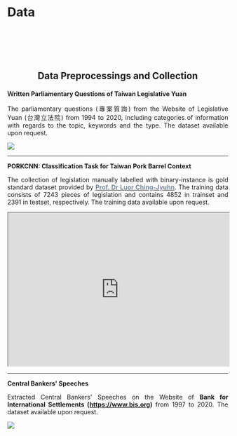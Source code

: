 # Data


<br/><br/><br/><br/>



<div style="text-align: center">

## Data Preprocessings and Collection

</div>

**Ｗritten Parliamentary Questions of Taiwan Legislative Yuan**

<div style="text-align: justify">

The parliamentary questions  (專案質詢) from the Website of Legislative Yuan (台灣立法院) from 1994 to 2020, 
including categories of information with regards to the topic, keywords and the type.  The dataset available upon request. 


<img src="https://raw.githack.com/davidycliao/davidycliao.github.io/main/images/dataimage.png">

</div>

---



<div style="text-align: justify">

**PORKCNN: Classification Task for Taiwan Pork Barrel Context**   

The collection of legislation manually labelled with binary-instance is gold standard dataset provided 
by [<span style="color:#778899"> **Prof. Dr Luor Ching-Jyuhn**</span>](https://pa.ntpu.edu.tw/teacher_detail/74).
 The training data consists of 7243 pieces of legislation and contains 4852 in trainset and 2391 in testset, respectively. The training data available upon request. 

<p align="center">
<iframe
  src="https://davidycliao.github.io/PorkCNN/"
  style="width:100%; height:350px;"
></iframe>
</p>


</div>


---

</div>

**Central Bankers' Speeches**

<div style="text-align: justify">

Extracted Central Bankers' Speeches on the Website of **Bank for International Settlements (https://www.bis.org)** from 1997 to 2020. 
The dataset available upon request. 


<img src="https://raw.githack.com/davidycliao/davidycliao.github.io/main/images/dataimage2.png">

</div>

<br/><br/>

